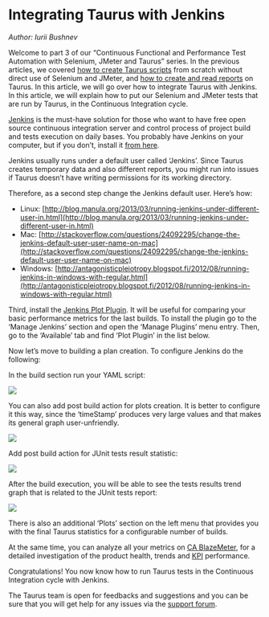 # Integrating Taurus with Jenkins

_Author: Iurii Bushnev_

Welcome to part 3 of our “Continuous Functional and Performance Test Automation with Selenium, JMeter and Taurus” series. In the previous articles, we covered [how to create Taurus scripts](http://gettaurus.org/kb/Scripting/?utm_source=taurus&utm_medium=KB&utm_campaign=JMeterSelenium) from scratch without direct use of Selenium and JMeter, and [how to create and read reports](http://gettaurus.org/kb/Reporting/?utm_source=taurus&utm_medium=KB&utm_campaign=JMeterSelenium) on Taurus. In this article, we will go over how to integrate Taurus with Jenkins. In this article, we will explain how to put our Selenium and JMeter tests that are run by Taurus, in the Continuous Integration cycle.

[Jenkins](https://www.blazemeter.com/jenkins?utm_source=taurus&utm_medium=KB&utm_campaign=JMeterSelenium) is the must-have solution for those who want to have free open source continuous integration server and control process of project build and tests execution on daily bases. You probably have Jenkins on your computer, but if you don’t, install it [from here](https://jenkins.io/).

Jenkins usually runs under a default user called ‘Jenkins’. Since Taurus creates temporary data and also different reports, you might run into issues if Taurus doesn’t have writing permissions for its working directory.

Therefore, as a second step change the Jenkins default user. Here’s how:
- Linux: [http://blog.manula.org/2013/03/running-jenkins-under-different-user-in.html](http://blog.manula.org/2013/03/running-jenkins-under-different-user-in.html)
- Mac: [http://stackoverflow.com/questions/24092295/change-the-jenkins-default-user-user-name-on-mac](http://stackoverflow.com/questions/24092295/change-the-jenkins-default-user-user-name-on-mac)
- Windows: [http://antagonisticpleiotropy.blogspot.fi/2012/08/running-jenkins-in-windows-with-regular.html](http://antagonisticpleiotropy.blogspot.fi/2012/08/running-jenkins-in-windows-with-regular.html)

Third, install the [Jenkins Plot Plugin](https://wiki.jenkins-ci.org/display/JENKINS/Plot+Plugin). It will be useful for comparing your basic performance metrics for the last builds. To install the plugin go to the ‘Manage Jenkins’ section and open the ‘Manage Plugins’ menu entry. Then, go to the ‘Available’ tab and find ‘Plot Plugin’ in the list below. 

Now let’s move to building a plan creation. To configure Jenkins do the following:


In the build section run your YAML script:

![](jenkins1.png)

You can also add post build action for plots creation. It is better to configure it this way, since the ‘timeStamp’ produces very large values and that makes its general graph user-unfriendly.

![](jenkins2.png)

Add post build action for JUnit tests result statistic:

![](jenkins3.png)

After the build execution, you will be able to see the tests results trend graph that is related to the JUnit tests report:

![](jenkins4.png)

There is also an additional ‘Plots’ section on the left menu that provides you with the final Taurus statistics for a configurable number of builds.

At the same time, you can analyze all your metrics on [CA BlazeMeter](http://gettaurus.org/docs/Reporting/#BlazeMeter-Reporter?utm_source=taurus&utm_medium=KB&utm_campaign=JMeterSelenium), for a detailed investigation of the product health, trends and [KPI](https://www.blazemeter.com/blog/understanding-your-reports-part-4-how-read-your-load-testing-reports-blazemeter?utm_source=taurus&utm_medium=KB&utm_campaign=JMeterSelenium) performance.


Congratulations! You now know how to run Taurus tests in the Continuous Integration cycle with Jenkins.

The Taurus team is open for feedbacks and suggestions and you can be sure that you will get help for any issues via the [support forum](https://groups.google.com/forum/#!forum/codename-taurus).
 

